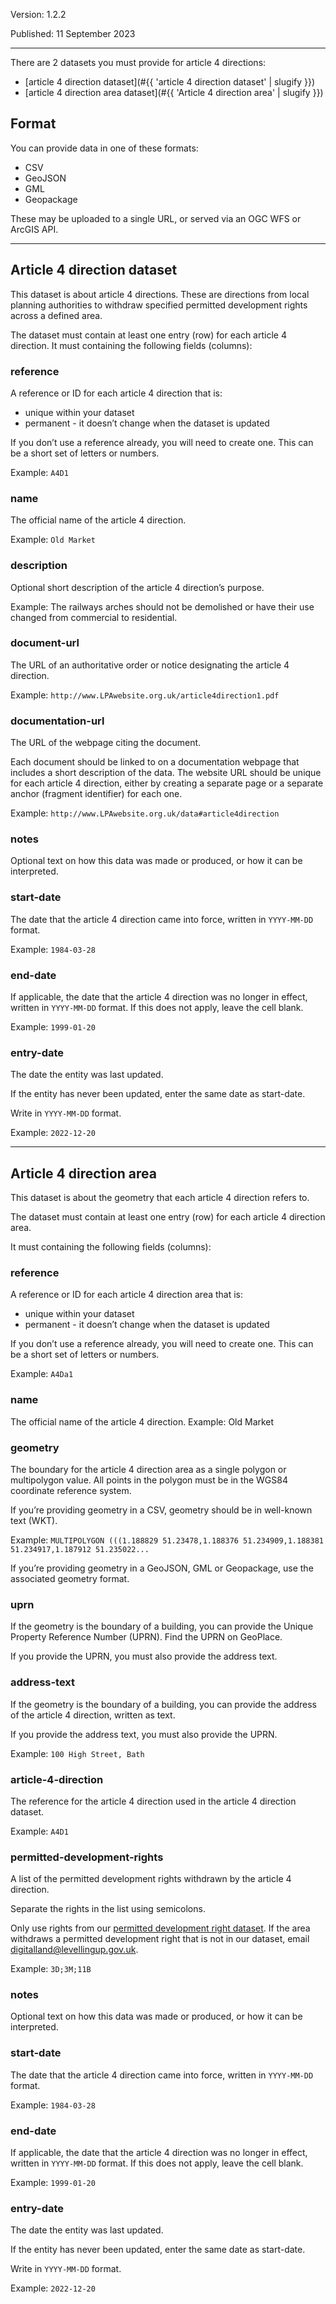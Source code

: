 Version: 1.2.2

Published: 11 September 2023

---

There are 2 datasets you must provide for article 4 directions:

- [article 4 direction dataset](#{{ 'article 4 direction dataset' | slugify }})
- [article 4 direction area dataset](#{{ 'Article 4 direction area' | slugify }})

Format
------

You can provide data in one of these formats:

-   CSV
-   GeoJSON
-   GML
-   Geopackage

These may be uploaded to a single URL, or served via an OGC WFS or ArcGIS API.

---

## Article 4 direction dataset

This dataset is about article 4 directions. These are directions from local planning authorities to withdraw specified permitted development rights across a defined area.

The dataset must contain at least one entry (row) for each article 4 direction.
It must containing the following fields (columns):

### reference

A reference or ID for each article 4 direction that is:

- unique within your dataset
- permanent - it doesn’t change when the dataset is updated

If you don’t use a reference already, you will need to create one. This can be a short set of letters or numbers.

Example: `A4D1`

### name

The official name of the article 4 direction.

Example: `Old Market`

### description

Optional short description of the article 4 direction’s purpose.

Example: The railways arches should not be demolished or have their use changed from commercial to residential.

### document-url

The URL of an authoritative order or notice designating the article 4 direction.

Example: `http://www.LPAwebsite.org.uk/article4direction1.pdf`

### documentation-url

The URL of the webpage citing the document.

Each document should be linked to on a documentation webpage that includes a short description of the data. The website URL should be unique for each article 4 direction, either by creating a separate page or a separate anchor (fragment identifier) for each one.

Example: `http://www.LPAwebsite.org.uk/data#article4direction`

### notes

Optional text on how this data was made or produced, or how it can be interpreted.

### start-date

The date that the article 4 direction came into force, written in `YYYY-MM-DD` format.

Example: `1984-03-28`

### end-date

If applicable, the date that the article 4 direction was no longer in effect, written in `YYYY-MM-DD` format. If this does not apply, leave the cell blank.

Example: `1999-01-20`

### entry-date

The date the entity was last updated.

If the entity has never been updated, enter the same date as start-date.

Write in `YYYY-MM-DD` format.

Example: `2022-12-20`

---

## Article 4 direction area

This dataset is about the geometry that each article 4 direction refers to.

The dataset must contain at least one entry (row) for each article 4 direction area.

It must containing the following fields (columns):

### reference

A reference or ID for each article 4 direction area that is:

- unique within your dataset
- permanent - it doesn’t change when the dataset is updated

If you don’t use a reference already, you will need to create one. This can be a short set of letters or numbers.

Example: `A4Da1`

### name

The official name of the article 4 direction.
Example: Old Market

### geometry

The boundary for the article 4 direction area as a single polygon or multipolygon value. All points in the polygon must be in the WGS84 coordinate reference system.

If you’re providing geometry in a CSV, geometry should be in well-known text (WKT).

Example: `MULTIPOLYGON (((1.188829 51.23478,1.188376 51.234909,1.188381 51.234917,1.187912 51.235022...`

If you’re providing geometry in a GeoJSON, GML or Geopackage, use the associated geometry format.

### uprn

If the geometry is the boundary of a building, you can provide the Unique Property Reference Number (UPRN). Find the UPRN on GeoPlace.

If you provide the UPRN, you must also provide the address text.

### address-text

If the geometry is the boundary of a building, you can provide the address of the article 4 direction, written as text.

If you provide the address text, you must also provide the UPRN.

Example: `100 High Street, Bath`

### article-4-direction

The reference for the article 4 direction used in the article 4 direction dataset.

Example: `A4D1`

### permitted-development-rights

A list of the permitted development rights withdrawn by the article 4 direction.

Separate the rights in the list using semicolons.

Only use rights from our [permitted development right dataset](https://www.planning.data.gov.uk/dataset/permitted-development-right). If the area withdraws a permitted development right that is not in our dataset, email [digitalland@levellingup.gov.uk](digitalland@levellingup.gov.uk).

Example: `3D;3M;11B`

### notes

Optional text on how this data was made or produced, or how it can be interpreted.

### start-date

The date that the article 4 direction came into force, written in `YYYY-MM-DD` format.

Example: `1984-03-28`

### end-date

If applicable, the date that the article 4 direction was no longer in effect, written in `YYYY-MM-DD` format. If this does not apply, leave the cell blank.

Example: `1999-01-20`

### entry-date

The date the entity was last updated.

If the entity has never been updated, enter the same date as start-date.

Write in `YYYY-MM-DD` format.

Example: `2022-12-20`
